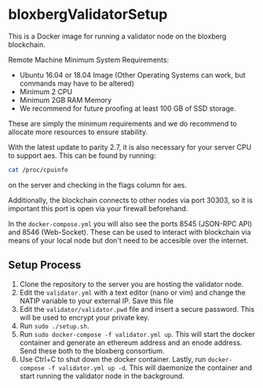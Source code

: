 # bloxbergValidatorSetup
This is a Docker image for running a validator node on the bloxberg blockchain.

Remote Machine Minimum System Requirements:
* Ubuntu 16.04 or 18.04 Image (Other Operating Systems can work, but commands may have to be altered)
* Minimum 2 CPU
* Minimum 2GB RAM Memory
* We recommend for future proofing at least 100 GB of SSD storage.

These are simply the minimum requirements and we do recommend to allocate more resources to ensure stability.

With the latest update to parity 2.7, it is also necessary for your server CPU to support aes. This can be found by running:

```bash
cat /proc/cpuinfo
```

on the server and checking in the flags column for aes.

Additionally, the blockchain connects to other nodes via port 30303, so it is important this port is open via your firewall beforehand.

In the `docker-compose.yml` you will also see the ports 8545 (JSON-RPC API) and 8546 (Web-Socket). These can be used to interact with blockchain via means of your local node
but don't need to be accesible over the internet.

## Setup Process

1. Clone the repository to the server you are hosting the validator node.
2. Edit the `validator.yml` with a text editor (nano or vim) and change the NATIP variable to your external IP. Save this file
3. Edit the `validator/validator.pwd` file and insert a secure password. This will be used to encrypt your private key.
4. Run `sudo ./setup.sh`.
5. Run `sudo docker-compose -f validator.yml up`.
This will start the docker container and generate an ethereum address and an enode address. Send these both to the bloxberg consortium.
6. Use Ctrl+C to shut down the docker container. Lastly, run `docker-compose -f validator.yml up -d`. This will daemonize the container and start running the validator node in the background.
